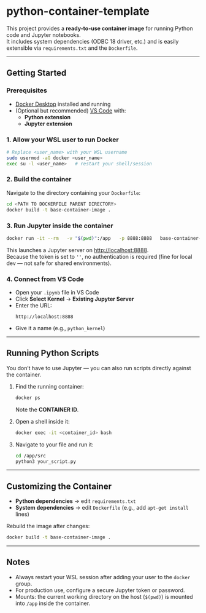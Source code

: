 # python-container-template

This project provides a **ready-to-use container image** for running Python code and Jupyter notebooks.  
It includes system dependencies (ODBC 18 driver, etc.) and is easily extensible via `requirements.txt` and the `Dockerfile`.

---

## Getting Started

### Prerequisites
- [Docker Desktop](https://docs.docker.com/desktop/setup/install/windows-install/) installed and running  
- (Optional but recommended) [VS Code](https://code.visualstudio.com/) with:
  - **Python extension**
  - **Jupyter extension**

### 1. Allow your WSL user to run Docker
```bash
# Replace <user_name> with your WSL username
sudo usermod -aG docker <user_name>
exec su -l <user_name>   # restart your shell/session
```

### 2. Build the container
Navigate to the directory containing your `Dockerfile`:
```bash
cd <PATH TO DOCKERFILE PARENT DIRECTORY>
docker build -t base-container-image .
```

### 3. Run Jupyter inside the container
```bash
docker run -it --rm   -v "$(pwd)":/app   -p 8888:8888   base-container-image   jupyter server --ip=0.0.0.0 --port=8888 --no-browser --allow-root --ServerApp.token=''
```

This launches a Jupyter server on [http://localhost:8888](http://localhost:8888).  
Because the token is set to `''`, no authentication is required (fine for local dev — not safe for shared environments).

### 4. Connect from VS Code
- Open your `.ipynb` file in VS Code  
- Click **Select Kernel** → **Existing Jupyter Server**  
- Enter the URL:  
  ```
  http://localhost:8888
  ```
- Give it a name (e.g., `python_kernel`)

---

## Running Python Scripts

You don’t have to use Jupyter — you can also run scripts directly against the container.

1. Find the running container:
   ```bash
   docker ps
   ```
   Note the **CONTAINER ID**.

2. Open a shell inside it:
   ```bash
   docker exec -it <container_id> bash
   ```

3. Navigate to your file and run it:
   ```bash
   cd /app/src
   python3 your_script.py
   ```

---

## Customizing the Container

- **Python dependencies** → edit `requirements.txt`  
- **System dependencies** → edit `Dockerfile` (e.g., add `apt-get install` lines)

Rebuild the image after changes:
```bash
docker build -t base-container-image .
```

---

##  Notes
- Always restart your WSL session after adding your user to the `docker` group.  
- For production use, configure a secure Jupyter token or password.  
- Mounts: the current working directory on the host (`$(pwd)`) is mounted into `/app` inside the container.
